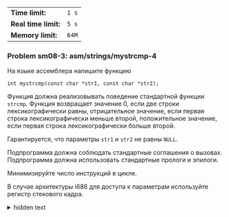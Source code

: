 |                      |       |
|----------------------|-------|
| **Time limit:**      | `1 s` |
| **Real time limit:** | `5 s` |
| **Memory limit:**    | `64M` |


### Problem sm08-3: asm/strings/mystrcmp-4

На языке ассемблера напишите функцию

    
    
    int mystrcmp(const char *str1, const char *str2);

Функция должна реализовывать поведение стандартной функции
`strcmp`. Функция возвращает значение 0, если две строки
лексикографически равны, отрицательное значение, если первая
строка лексикографически меньше второй, положительное значение,
если первая строка лексикографически больше второй.

Гарантируется, что параметры `str1` и `str2` не равны `NULL`.

Подпрограмма должна соблюдать стандартные соглашения о вызовах.
Подпрограмма должна использовать стандартные прологи и эпилоги.

Минимизируйте число инструкций в цикле.

В случае архитектуры i686 для доступа к параметрам используйте
регистр стекового кадра.

<details>
<summary>hidden text</summary>

Используйте методы адресации с пре- или пост-инкрементом.  
</details>

